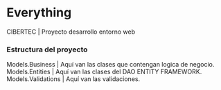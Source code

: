 # Everything
CIBERTEC | Proyecto desarrollo entorno web

### Estructura del proyecto
Models.Business | Aquí van las clases que contengan logica de negocio.
Models.Entities | Aquí van las clases del DAO ENTITY FRAMEWORK.
Models.Validations | Aquí van las validaciones.
